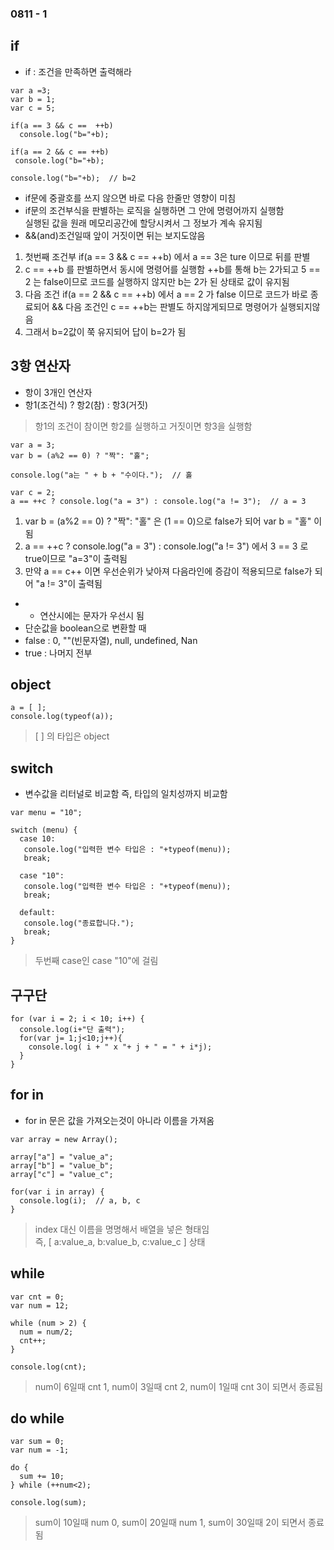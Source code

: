 ### 0811 - 1

## if
- if : 조건을 만족하면 출력해라
```
var a =3;
var b = 1;
var c = 5;

if(a == 3 && c ==  ++b)
  console.log("b="+b);

if(a == 2 && c == ++b)
 console.log("b="+b);

console.log("b="+b);  // b=2
```
- if문에 중괄호를 쓰지 않으면 바로 다음 한줄만 영향이 미침
- if문의 조건부식을 판별하는 로직을 실행하면 그 안에 명령어까지 실행함<br/>실행된 값을 원래 메모리공간에 할당시켜서 그 정보가 계속 유지됨
- &&(and)조건일때 앞이 거짓이면 뒤는 보지도않음

1. 첫번째 조건부 if(a == 3 && c ==  ++b) 에서 a == 3은 ture 이므로 뒤를 판별
2. c == ++b 를 판별하면서 동시에 명령어를 실행함 ++b를 통해 b는 2가되고 5 == 2 는 false이므로 코드를 실행하지 않지만 b는 2가 된 상태로 값이 유지됨
3. 다음 조건 if(a == 2 && c == ++b) 에서 a == 2 가 false 이므로 코드가 바로 종료되어 && 다음 조건인 c == ++b는 판별도 하지않게되므로 명령어가 실행되지않음
4. 그래서 b=2값이 쭉 유지되어 답이 b=2가 됨

## 3항 연산자
- 항이 3개인 연산자
- 항1(조건식) ? 항2(참) : 항3(거짓)
> 항1의 조건이 참이면 항2를 실행하고 거짓이면 항3을 실행함
```
var a = 3;
var b = (a%2 == 0) ? "짝": "홀";

console.log("a는 " + b + "수이다.");  // 홀

var c = 2;
a == ++c ? console.log("a = 3") : console.log("a != 3");  // a = 3
```
1. var b = (a%2 == 0) ? "짝": "홀" 은 (1 == 0)으로 false가 되어 var b = "홀" 이 됨
2. a == ++c ? console.log("a = 3") : console.log("a != 3") 에서 3 == 3 로 true이므로 "a=3"이 출력됨
3. 만약 a == c++ 이면 우선순위가 낮아져 다음라인에 증감이 적용되므로 false가 되어 "a != 3"이 출력됨

- + 연산시에는 문자가 우선시 됨
- 단순값을 boolean으로 변환할 때
- false : 0, ""(빈문자열), null, undefined, Nan
- true : 나머지 전부

## object
```
a = [ ];
console.log(typeof(a));
```
> [ ] 의 타입은 object

## switch
- 변수값을 리터널로 비교함 즉, 타입의 일치성까지 비교함
```
var menu = "10";

switch (menu) {
  case 10:
   console.log("입력한 변수 타입은 : "+typeof(menu));
   break;

  case "10":
   console.log("입력한 변수 타입은 : "+typeof(menu));
   break;

  default:
   console.log("종료합니다.");
   break;
}
```
> 두번째 case인 case "10"에 걸림

## 구구단
```
for (var i = 2; i < 10; i++) {
  console.log(i+"단 출력");
  for(var j= 1;j<10;j++){
    console.log( i + " x "+ j + " = " + i*j);
  }
}
```

## for in
- for in 문은 값을 가져오는것이 아니라 이름을 가져옴
```
var array = new Array();

array["a"] = "value_a";
array["b"] = "value_b";
array["c"] = "value_c";

for(var i in array) {
  console.log(i);  // a, b, c
}
```
> index 대신 이름을 명명해서 배열을 넣은 형태임<br/>즉, [ a:value_a, b:value_b, c:value_c ] 상태

## while
```
var cnt = 0;
var num = 12;

while (num > 2) {
  num = num/2;
  cnt++;
}

console.log(cnt);
```
> num이 6일때 cnt 1,  num이 3일때 cnt 2, num이 1일때 cnt 3이 되면서 종료됨

## do while
```
var sum = 0;
var num = -1;

do {
  sum += 10;
} while (++num<2);

console.log(sum);
```
> sum이 10일때 num 0, sum이 20일때 num 1, sum이 30일때 2이 되면서 종료됨

